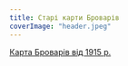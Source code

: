```yaml
---
title: Старі карти Броварів
coverImage: "header.jpeg"
---
```


[Карта Броварів від 1915 р.](https://drive.google.com/file/d/0By2guNGEQkueeTZ3WGFjSU80dlk/view)
